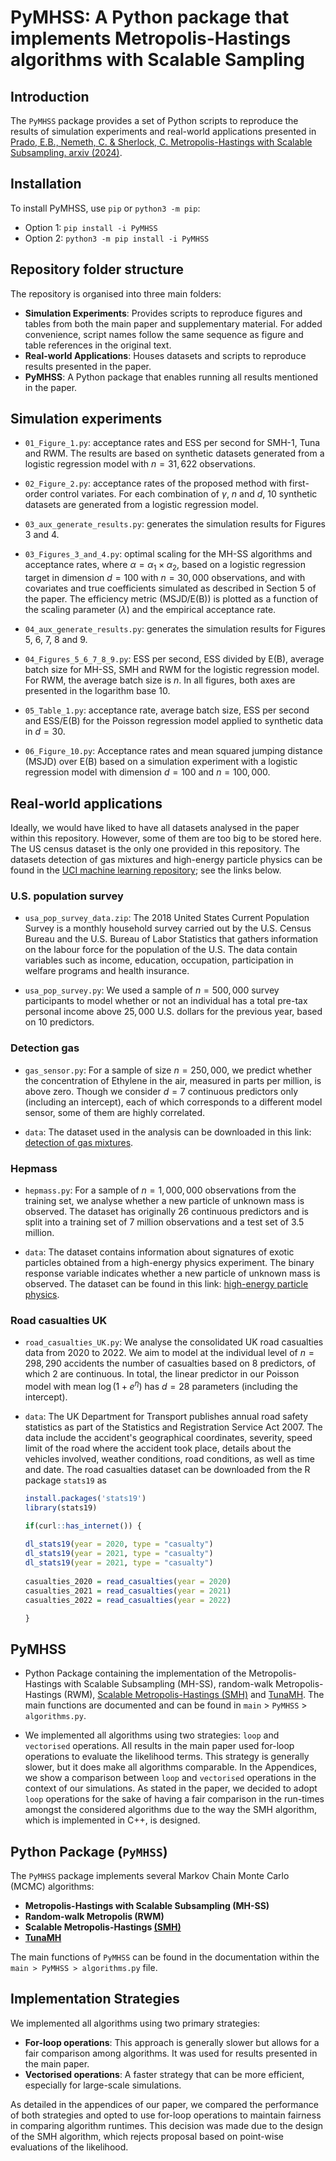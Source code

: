 # PyMHSS: A Python package that implements Metropolis-Hastings algorithms with Scalable Sampling

## Introduction
The `PyMHSS` package provides a set of Python scripts to reproduce the results of simulation experiments and real-world applications presented in [Prado, E.B., Nemeth, C. & Sherlock, C. Metropolis-Hastings with Scalable Subsampling. arxiv 
(2024)](https://arxiv.org/pdf/2407.19602).

## Installation
To install PyMHSS, use `pip` or `python3 -m pip`:

* Option 1: `pip install -i PyMHSS`
* Option 2: `python3 -m pip install -i PyMHSS`

## Repository folder structure

The repository is organised into three main folders:

* **Simulation Experiments**: Provides scripts to reproduce figures and tables from both the main paper and supplementary material. For added convenience, script names follow the same sequence as figure and table references in the original text.
* **Real-world Applications**: Houses datasets and scripts to reproduce results presented in the paper.
* **PyMHSS**: A Python package that enables running all results mentioned in the paper.

## Simulation experiments

* `01_Figure_1.py`: acceptance rates and ESS per second for SMH-1, Tuna and RWM. The results are based on synthetic datasets generated from a logistic regression model with $n = 31,622$ observations.

* `02_Figure_2.py`: acceptance rates of the proposed method with first-order control variates. For each combination of $\gamma$, $n$ and $d$, $10$ synthetic datasets are generated from a logistic regression model.

* `03_aux_generate_results.py`: generates the simulation results for Figures 3 and 4.

* `03_Figures_3_and_4.py`: optimal scaling for the MH-SS algorithms and acceptance rates, where $\alpha = \alpha_1 \times \alpha_2$, based on a logistic regression target in dimension $d=100$ with $n=30,000$ observations, and with covariates and true coefficients simulated as described in Section 5 of the paper. The efficiency metric (MSJD/E(B)) is plotted as a function of the scaling parameter ($\lambda$) and the empirical acceptance rate. 

* `04_aux_generate_results.py`: generates the simulation results for Figures 5, 6, 7, 8 and 9.

* `04_Figures_5_6_7_8_9.py`: ESS per second, ESS divided by E(B), average batch size for MH-SS, SMH and RWM for the logistic regression model. For RWM, the average batch size is $n$. In all figures, both axes are presented in the logarithm base 10.

* `05_Table_1.py`: acceptance rate, average batch size, ESS per second and ESS/E(B) for the Poisson regression model applied to synthetic data in $d=30$.
  
* `06_Figure_10.py`: Acceptance rates and mean squared jumping distance (MSJD) over E(B) based on a simulation experiment with a logistic regression model with dimension $d = 100$ and $n=100,000$.

## Real-world applications

Ideally, we would have liked to have all datasets analysed in the paper within this repository. However, some of them are too big to be stored here. The US census dataset is the only one provided in this repository. The datasets detection of gas mixtures and high-energy particle physics can be found in the [UCI machine learning repository](https://archive.ics.uci.edu/); see the links below.

### U.S. population survey 
* `usa_pop_survey_data.zip`: The 2018 United States Current Population Survey is a monthly household survey carried out by the U.S. Census Bureau and the U.S. Bureau of Labor Statistics that gathers information on the labour force for the population of the U.S. The data contain variables such as income, education, occupation, participation in welfare programs and health insurance.

* `usa_pop_survey.py`: We used a sample of $n = 500,000$ survey participants to model whether or not an individual has a total pre-tax personal income above $25,000$ U.S. dollars for the previous year, based on $10$ predictors.
  
### Detection gas
* `gas_sensor.py`: For a sample of size $n = 250,000$, we predict whether the concentration of Ethylene in the air, measured in parts per million, is above zero. Though we consider $d = 7$ continuous predictors only (including an intercept), each of which corresponds to a different model sensor, some of them are highly correlated.
  
* `data`: The dataset used in the analysis can be downloaded in this link: [detection of gas mixtures](https://archive.ics.uci.edu/dataset/322/gas+sensor+array+under+dynamic+gas+mixtures).

### Hepmass

* `hepmass.py`: For a sample of $n = 1, 000, 000$ observations from the training set, we analyse whether a new particle of unknown mass is observed. The dataset has originally $26$ continuous predictors and is split into a training set of $7$ million observations and a test set of $3.5$ million. 

* `data`: The dataset contains information about signatures of exotic particles obtained from a high-energy physics experiment. The binary response variable indicates whether a new particle of unknown mass is observed. The dataset can be found in this link: [high-energy particle physics](https://archive.ics.uci.edu/dataset/347/hepmass).

### Road casualties UK
* `road_casualties_UK.py`: We analyse the consolidated UK road casualties data from $2020$ to $2022$. We aim to model at the individual level of $n = 298,290$ accidents the number of casualties based on 8 predictors, of which 2 are continuous. In total, the linear predictor in our Poisson model with mean $\log(1 + e^{\eta})$ has $d=28$ parameters (including the intercept).

* `data`: The UK Department for Transport publishes annual road safety statistics as part of the Statistics and Registration Service Act 2007. The data include the accident's geographical coordinates, severity, speed limit of the road where the accident took place, details about the vehicles involved, weather conditions, road conditions, as well as time and date. The road casualties dataset can be downloaded from the R package `stats19` as

    ```r
    install.packages('stats19')
    library(stats19)
    
    if(curl::has_internet()) {
      
    dl_stats19(year = 2020, type = "casualty")
    dl_stats19(year = 2021, type = "casualty")
    dl_stats19(year = 2021, type = "casualty")
      
    casualties_2020 = read_casualties(year = 2020)
    casualties_2021 = read_casualties(year = 2021)
    casualties_2022 = read_casualties(year = 2022)
    
    }
    ```


## PyMHSS
   * Python Package containing the implementation of the Metropolis-Hastings with Scalable Subsampling (MH-SS), random-walk Metropolis-Hastings (RWM), [Scalable Metropolis-Hastings (SMH)](http://proceedings.mlr.press/v97/cornish19a/cornish19a.pdf) and [TunaMH](https://proceedings.neurips.cc/paper/2020/file/e2a7555f7cabd6e31aef45cb8cda4999-Paper.pdf). The main functions are documented and can be found in `main` > `PyMHSS` > `algorithms.py`.

  * We implemented all algorithms using two strategies: `loop` and `vectorised` operations. All results in the main paper used for-loop operations to evaluate the likelihood terms. This strategy is generally slower, but it does make all algorithms comparable. In the Appendices, we show a comparison between `loop` and `vectorised` operations in the context of our simulations. As stated in the paper, we decided to adopt `loop` operations for the sake of having a fair comparison in the run-times amongst the considered algorithms due to the way the SMH algorithm, which is implemented in C++, is designed.

## Python Package (`PyMHSS`)

The `PyMHSS` package implements several Markov Chain Monte Carlo (MCMC) algorithms:

* **Metropolis-Hastings with Scalable Subsampling (MH-SS)**
* **Random-walk Metropolis (RWM)**
* **Scalable Metropolis-Hastings [(SMH)](http://proceedings.mlr.press/v97/cornish19a/cornish19a.pdf)**
* **[TunaMH](https://proceedings.neurips.cc/paper/2020/file/e2a7555f7cabd6e31aef45cb8cda4999-Paper.pdf)**

The main functions of `PyMHSS` can be found in the documentation within the `main > PyMHSS > algorithms.py` file.

## Implementation Strategies

We implemented all algorithms using two primary strategies:

* **For-loop operations**: This approach is generally slower but allows for a fair comparison among algorithms. It was used for results presented in the main paper.
* **Vectorised operations**: A faster strategy that can be more efficient, especially for large-scale simulations.

As detailed in the appendices of our paper, we compared the performance of both strategies and opted to use for-loop operations to maintain fairness in comparing algorithm runtimes. This decision was made due to the design of the SMH algorithm, which rejects proposal based on point-wise evaluations of the likelihood.
